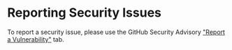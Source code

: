 # Reporting Security Issues

To report a security issue, please use the GitHub Security Advisory ["Report a Vulnerability"](https://github.com/abap2UI5-addons/table-content-loader/security/advisories/new) tab.
